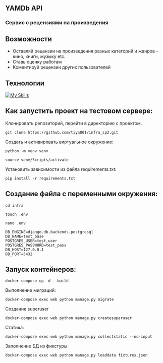 <h2>YAMDb API</h2>
<h3>Сервис с рецензиями на произведения</h3>

## Возможности
- Оставляй рецензии на произведения разных категорий и жанров - кино, книги, музыку etc.
- Ставь оценку работам
- Коментируй рецензии других пользователей

## Технологии
[![My Skills](https://skillicons.dev/icons?i=python,django,postgres,nginx,bootstrap&theme=light)](https://skillicons.dev)

## Как запустить проект на тестовом сервере:
Клонировать репозиторий, перейти в директорию с проектом.
```
git clone https://github.com/tiya001/infra_sp2.git
```
Cоздать и активировать виртуальное окружение:
```
python -m venv venv
```
```
source venv/Scripts/activate
```
Установить зависимости из файла requirements.txt:
```
pip install -r requirements.txt
```
## Cоздание файла с переменными окружения:
```
cd infra
```
```
touch .env
```
```
nano .env
```
```
DB_ENGINE=django.db.backends.postgresql
DB_NAME=test_base
POSTGRES_USER=test_user
POSTGRES_PASSWORD=test_pass
DB_HOST=127.0.0.1
DB_PORT=5432
```
## Запуск контейнеров:
```
docker-compose up -d --build
```
Выполнение миграций:
```
docker-compose exec web python manage.py migrate
```
Создание superuser
```
docker-compose exec web python manage.py createsuperuser
```
Статика:
```
docker-compose exec web python manage.py collectstatic --no-input 
```
Заполнение БД из фикстуры:
```
docker-compose exec web python manage.py loaddata fixtures.json
```
